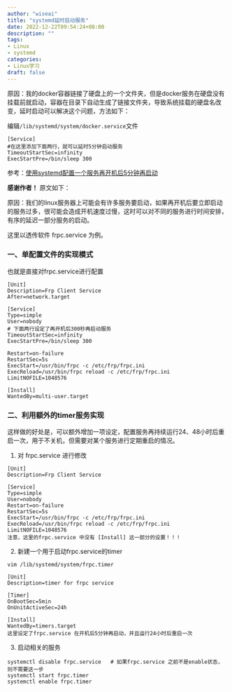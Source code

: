 ```yaml
---
author: "wiseai"
title: "systemd延时启动服务"
date: 2022-12-22T09:54:24+08:00
description: ""
tags:
- Linux
- systemd
categories:
- Linux学习
draft: false
---
```


原因：我的docker容器链接了硬盘上的一个文件夹，但是docker服务在硬盘没有挂载前就启动，容器在目录下自动生成了链接文件夹，导致系统挂载的硬盘名改变，延时启动可以解决这个问题，方法如下：

编辑`/lib/systemd/system/docker.service`文件

```
[Service]
#在这里添加下面两行，就可以延时5分钟启动服务
TimeoutStartSec=infinity
ExecStartPre=/bin/sleep 300

```

参考：[使用systemd配置一个服务再开机后5分钟再启动](https://blog.csdn.net/lggirls/article/details/128133815)

**感谢作者！** 原文如下：

原因：我们的linux服务器上可能会有许多服务要启动，如果再开机后要立即启动的服务过多，很可能会造成开机速度过慢，这时可以对不同的服务进行时间安排，有序的延迟一部分服务的启动。

这里以透传软件 frpc.service 为例。

### 一、单配置文件的实现模式

也就是直接对frpc.service进行配置

```
[Unit]
Description=Frp Client Service
After=network.target
 
[Service]
Type=simple
User=nobody
# 下面两行设定了再开机后300秒再启动服务
TimeoutStartSec=infinity
ExecStartPre=/bin/sleep 300
 
Restart=on-failure
RestartSec=5s
ExecStart=/usr/bin/frpc -c /etc/frp/frpc.ini
ExecReload=/usr/bin/frpc reload -c /etc/frp/frpc.ini
LimitNOFILE=1048576
 
[Install]
WantedBy=multi-user.target
```
### 二、利用额外的timer服务实现

这样做的好处是，可以额外增加一项设定，配置服务再持续运行24、48小时后重启一次，用于不关机，但需要对某个服务进行定期重启的情况。

1. 对 frpc.service 进行修改
```
[Unit]
Description=Frp Client Service
 
[Service]
Type=simple
User=nobody
Restart=on-failure
RestartSec=5s
ExecStart=/usr/bin/frpc -c /etc/frp/frpc.ini
ExecReload=/usr/bin/frpc reload -c /etc/frp/frpc.ini
LimitNOFILE=1048576
注意，这里的frpc.service 中没有 [Install] 这一部分的设置！！！
```

2. 新建一个用于启动frpc.service的timer

```
vim /lib/systemd/system/frpc.timer

[Unit]
Description=timer for frpc service
 
[Timer]
OnBootSec=5min
OnUnitActiveSec=24h
 
[Install]
WantedBy=timers.target
这里设定了frpc.service 在开机后5分钟再启动，并且运行24小时后重启一次
```
3. 启动相关的服务
```
systemctl disable frpc.service   # 如果frpc.service 之前不是enable状态，则不需要这一步
systemctl start frpc.timer
systemctl enable frpc.timer
```